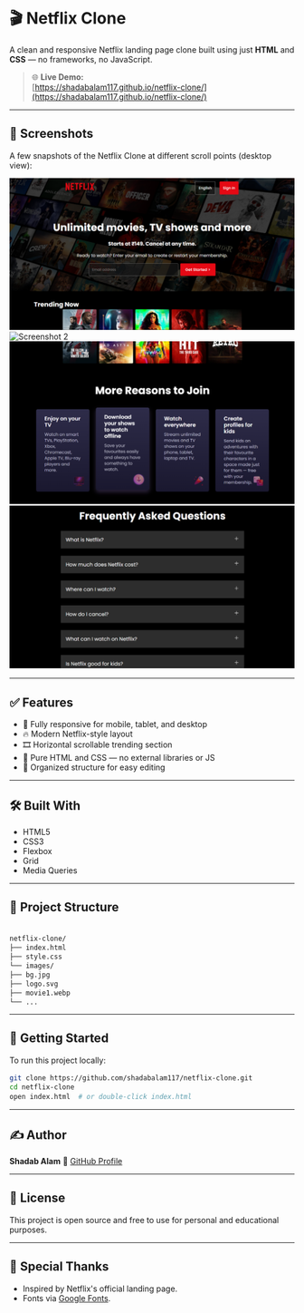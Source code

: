 # 🎬 Netflix Clone

A clean and responsive Netflix landing page clone built using just **HTML** and **CSS** — no frameworks, no JavaScript.

> 🌐 **Live Demo:**  
> [https://shadabalam117.github.io/netflix-clone/](https://shadabalam117.github.io/netflix-clone/)

---

## 📸 Screenshots

A few snapshots of the Netflix Clone at different scroll points (desktop view):

![Screenshot 1](images/capture.png)  
![Screenshot 2](images/capture1.png)  
![Screenshot 3](images/capture2.png)  
![Screenshot 4](images/capture3.png)

---

## ✅ Features

- 📱 Fully responsive for mobile, tablet, and desktop
- 🔥 Modern Netflix-style layout
- 🎞️ Horizontal scrollable trending section
- 🎯 Pure HTML and CSS — no external libraries or JS
- 📂 Organized structure for easy editing

---

## 🛠️ Built With

- HTML5  
- CSS3  
- Flexbox  
- Grid  
- Media Queries  

---

## 📁 Project Structure

```

netflix-clone/
├── index.html
├── style.css
└── images/
├── bg.jpg
├── logo.svg
├── movie1.webp
└── ...

````

---

## 🚀 Getting Started

To run this project locally:

```bash
git clone https://github.com/shadabalam117/netflix-clone.git
cd netflix-clone
open index.html  # or double-click index.html
````

---

## ✍️ Author

**Shadab Alam**
🔗 [GitHub Profile](https://github.com/shadabalam117)

---

## 📜 License

This project is open source and free to use for personal and educational purposes.

---

## 🙌 Special Thanks

* Inspired by Netflix's official landing page.
* Fonts via [Google Fonts](https://fonts.google.com/).

````
